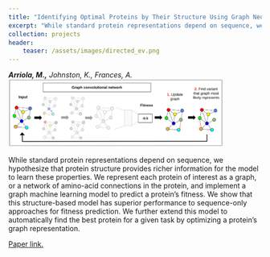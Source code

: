 ```yaml
---
title: "Identifying Optimal Proteins by Their Structure Using Graph Neural Networks"
excerpt: "While standard protein representations depend on sequence, we hypothesize that protein structure provides richer information for the model to learn these properties. We represent each protein of interest as a graph, or a network of amino-acid connections in the protein, and implement a graph machine learning model to predict a protein’s fitness. We show that this structure-based model has superior performance to sequence-only approaches for fitness prediction. We further extend this model to automatically find the best protein for a given task by optimizing a protein’s graph representation."
collection: projects
header:
    teaser: /assets/images/directed_ev.png
---
```

***Arriola, M.,*** *Johnston, K., Frances, A.*
<img src="/assets/images/directed_ev.png" style="width: 85%">


While standard protein representations depend on sequence, we hypothesize that protein structure provides richer information for the model to learn these properties. We represent each protein of interest as a graph, or a network of amino-acid connections in the protein, and implement a graph machine learning model to predict a protein’s fitness. We show that this structure-based model has superior performance to sequence-only approaches for fitness prediction. We further extend this model to automatically find the best protein for a given task by optimizing a protein’s graph representation.

<a href="https://curj.caltech.edu/2022/06/22/identifying-optimal-proteins-by-their-structure-using-graph-neural-networks">Paper link.</a>